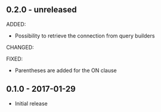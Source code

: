 ## 0.2.0 - unreleased

ADDED:

- Possibility to retrieve the connection from query builders

CHANGED:

FIXED:

- Parentheses are added for the ON clause

## 0.1.0 - 2017-01-29

- Initial release
